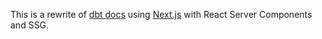 This is a rewrite of [dbt docs](https://github.com/dbt-labs/dbt-docs) using [Next.js](https://nextjs.org/) with React Server Components and SSG.
